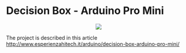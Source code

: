 # Decision Box - Arduino Pro Mini

<p align="center">
  <img src="http://www.esperienzahitech.it/wp-content/uploads/2018/11/Decision-Box-cover.jpg">
</p>

The project is described in this article http://www.esperienzahitech.it/arduino/decision-box-arduino-pro-mini/
